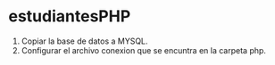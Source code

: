 # estudiantesPHP
1. Copiar la base de datos a MYSQL.
2. Configurar el archivo conexion que se encuntra en la carpeta php.
